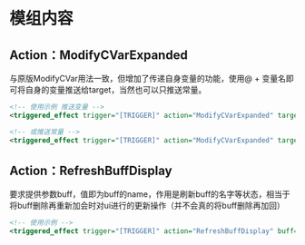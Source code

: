 
# 模组内容

## Action：ModifyCVarExpanded

与原版ModifyCVar用法一致，但增加了传递自身变量的功能，使用@ + 变量名即可将自身的变量推送给target，当然也可以只推送常量。

```xml
<!-- 使用示例 推送变量 -->
<triggered_effect trigger="[TRIGGER]" action="ModifyCVarExpanded" target="[OTHER]" cvar="[CVAR]" operation="[OPERATION]" value="@[VALUE]" />

<!-- 或推送常量 -->
<triggered_effect trigger="[TRIGGER]" action="ModifyCVarExpanded" target="[OTHER]" cvar="[CVAR]" operation="[OPERATION]" value="[VALUE]" />
```

## Action：RefreshBuffDisplay

要求提供参数buff，值即为buff的name，作用是刷新buff的名字等状态，相当于将buff删除再重新加会时对ui进行的更新操作（并不会真的将buff删除再加回）

```xml
<!-- 使用示例 -->
<triggered_effect trigger="[TRIGGER]" action="RefreshBuffDisplay" buff="[BUFF]"/>
```
